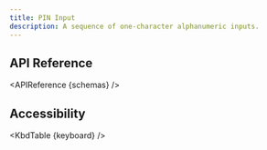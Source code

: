 ```yaml
---
title: PIN Input
description: A sequence of one-character alphanumeric inputs.
---
```


<script>
    import { APIReference, KbdTable } from '$lib/docs/components'
    export let schemas
    export let keyboard
</script>

## API Reference

<APIReference {schemas} />

## Accessibility

<KbdTable {keyboard} />
